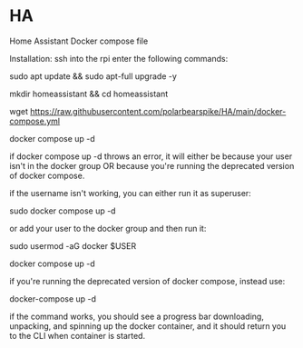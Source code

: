 # HA
Home Assistant Docker compose file


Installation:
ssh into the rpi 
enter the following commands:


sudo apt update && sudo apt-full upgrade -y

mkdir homeassistant && cd homeassistant

wget https://raw.githubusercontent.com/polarbearspike/HA/main/docker-compose.yml

docker compose up -d


if docker compose up -d throws an error, it will either be because your user isn't in the docker group OR because you're running the deprecated version of docker compose.  

if the username isn't working, you can either run it as superuser:


sudo docker compose up -d


or add your user to the docker group and then run it:


sudo usermod -aG docker $USER

docker compose up -d


if you're running the deprecated version of docker compose, instead use:


docker-compose up -d


if the command works, you should see a progress bar downloading, unpacking, and spinning up the docker container, and it should return you to the CLI when container is started.  





